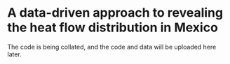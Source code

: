 # A data-driven approach to revealing the heat flow distribution in Mexico
The code is being collated, and the code and data will be uploaded here later.
